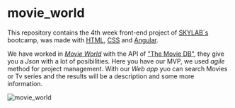 # movie_world

This repository contains the 4th week front-end project of [SKYLAB´s](http://www.skylabcoders.com/es/) bootcamp, was made with [HTML](https://developer.mozilla.org/es/docs/Web/HTML), [CSS](https://developer.mozilla.org/es/docs/Web/CSS) and [Angular](https://angularjs.org/).

We have worked in [*Movie World*](https://lfernandezcall.github.io/movie_world/#/) with the API of ["The Movie DB"](https://www.themoviedb.org/), they give you a _Json_ with a lot of posibilities. Here you have our MVP, we used _agile_ method for project management.
With our _Web app_ yuo can search Movies or Tv series and the results will be a description and some more information.

![movie_world](https://github.com/lfernandezcall/movie_world/blob/master/img/screen_shot.png?raw=true)





